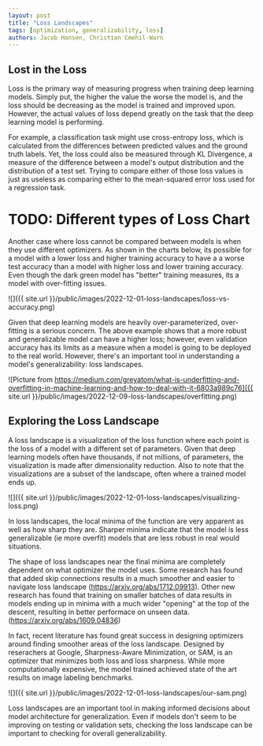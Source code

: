 ```yaml
---
layout: post
title: "Loss Landscapes"
tags: [optimization, generalizability, loss]
authors: Jacob Hansen, Christian Cmehil-Warn
---
```



## Lost in the Loss

Loss is the primary way of measuring progress when training deep learning models. Simply put, the higher the value the worse the model is, and the loss should be decreasing as the model is trained and improved upon. However, the actual values of loss depend greatly on the task that the deep learning model is performing.


For example, a classification task might use cross-entropy loss, which is calculated from the differences between predicted values and the ground truth labels. Yet, the loss could also be measured through KL Divergence, a measure of the difference between a model's output distribution and the distribution of a test set. Trying to compare either of those loss values is just as useless as comparing either to the mean-squared error loss used for a regression task. 

# TODO: Different types of Loss Chart

Another case where loss cannot be compared between models is when they use different optimizers. As shown in the charts below, its possible for a model with a lower loss and higher training accuracy to have a a worse test accuracy than a model with higher loss and lower training accuracy. Even though the dark green model has "better" training measures, its a model with over-fitting issues.

![]({{ site.url }}/public/images/2022-12-01-loss-landscapes/loss-vs-accuracy.png)

Given that deep learning models are heavily over-parameterized, over-fitting is a serious concern. The above example shows that a more robust and generalizable model can have a higher loss; however, even validation accuracy has its limits as a measure when a model is going to be deployed to the real world. However, there's an important tool in understanding a model's generalizability: loss landscapes.

![Picture from https://medium.com/greyatom/what-is-underfitting-and-overfitting-in-machine-learning-and-how-to-deal-with-it-6803a989c76]({{ site.url }}/public/images/2022-12-09-loss-landscapes/overfitting.png)


## Exploring the Loss Landscape

A loss landscape is a visualization of the loss function where each point is the loss of a model with a different set of parameters. Given that deep learning models often have thousands, if not millions, of parameters, the visualization is made after dimensionality reduction. Also to note that the visualizations are a subset of the landscape, often where a trained model ends up. 


![]({{ site.url }}/public/images/2022-12-01-loss-landscapes/visualizing-loss.png)

In loss landscapes, the local minima of the function are very apparent as well as how sharp they are. Sharper minima indicate that the model is less generalizable (ie more overfit) models that are less robust in real would situations.

The shape of loss landscapes near the final minima are completely dependent on what optimizer the model uses. Some research has found that added skip connections results in a much smoother and easier to navigate loss landscape (https://arxiv.org/abs/1712.09913). Other new research has found that training on smaller batches of data results in models ending up in minima with a much wider "opening" at the top of the descent, resulting in better performace on unseen data. (https://arxiv.org/abs/1609.04836) 

In fact, recent literature has found great success in designing optimizers around finding smoother areas of the loss landscape. Designed by reserachers at Google, Sharpness-Aware Minimization, or SAM, is an optimizer that minimizes both loss and loss sharpness. While more computationally expensive, the model trained achieved state of the art results on image labeling benchmarks.

![]({{ site.url }}/public/images/2022-12-01-loss-landscapes/our-sam.png)

Loss landscapes are an important tool in making informed decisions about model architecture for generalization. Even if models don't seem to be improving on testing or validation sets, checking the loss landscape can be important to checking for overall generalizability. 

